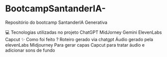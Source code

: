 # BootcampSantanderIA-
Repositório do bootcamp SantanderIA Generativa


💻 Tecnologias utilizadas no projeto
ChatGPT
MidJorney 
Gemini 
ElevenLabs
Capcut
✨ Como foi feito ?
Roteiro gerado via chatgpt 
Áudio gerado pela elevenLabs
Midjourney Para gerar capas
Capcut para tratar áudio e adicionar sons de fundo
